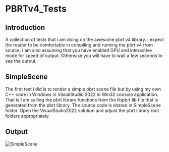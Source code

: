 # PBRTv4_Tests
## Introduction
A collection of tests that i am doing on the awesome pbrt v4 library. I expect the reader to be comfortable in compiling and running the pbrt v4 from source. I am also assuming that you have enabled GPU and interactive mode for speed of output. Otherwise you will have to wait a few seconds to see the output.

## SimpleScene
The first test i did is to render a simple pbrt scene file but by using my own C++ code in Windows in VisualStudio 2022 in Win32 console application. That is I am calling the pbrt library functions from the libpbrt.lib file that is generated from the pbrt library. The source code is shared in SimpleScene folder. Open the VisualStudio2022 solution and adjust the pbrt library root folders appropriately.
## Output
![SimpleScene](/SimpleScene/SimpleScene.png)


